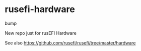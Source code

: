 # rusefi-hardware

bump

New repo just for rusEFI Hardware

See also https://github.com/rusefi/rusefi/tree/master/hardware

